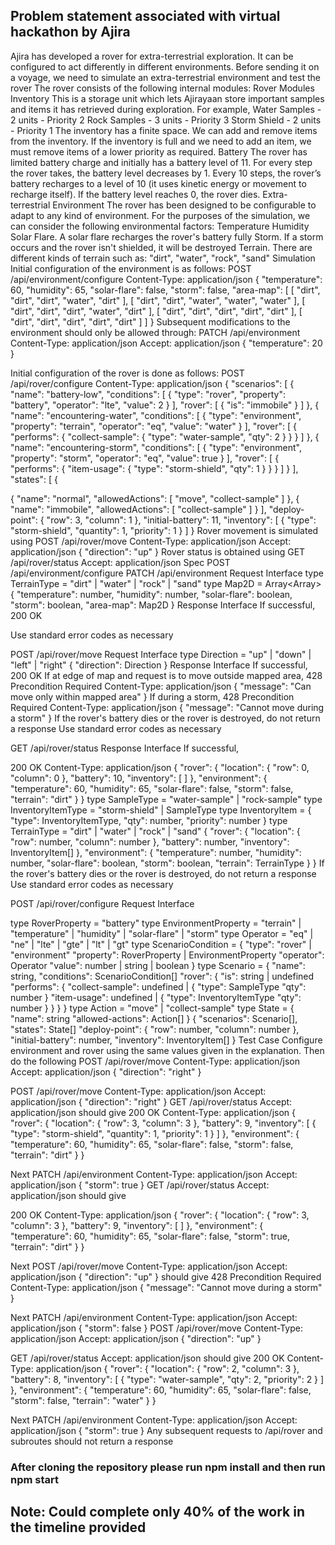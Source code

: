 
## Problem statement associated with virtual hackathon by Ajira
Ajira has developed a rover for extra-terrestrial exploration.
It can be configured to act differently in different environments.
Before sending it on a voyage, we need to simulate an extra-terrestrial environment and test the rover The rover consists of the following internal modules:
Rover Modules
Inventory
This is a storage unit which lets Ajirayaan store important samples and items it has retrieved during exploration.
For example,
Water Samples - 2 units - Priority 2
Rock Samples - 3 units - Priority 3
Storm Shield - 2 units - Priority 1
The inventory has a finite space.
We can add and remove items from the inventory. If the inventory is full and we need to add an item, we must remove items of a lower priority as required.
Battery
The rover has limited battery charge and initially has a battery level of 11.
For every step the rover takes, the battery level decreases by 1.
Every 10 steps, the rover’s battery recharges to a level of 10 (it uses kinetic energy or movement to recharge itself).
If the battery level reaches 0, the rover dies.
Extra-terrestrial Environment
The rover has been designed to be configurable to adapt to any kind of environment.
For the purposes of the simulation, we can consider the following environmental factors:
Temperature
Humidity
Solar Flare. A solar flare recharges the rover's battery fully
Storm. If a storm occurs and the rover isn't shielded, it will be destroyed
Terrain. There are different kinds of terrain such as: "dirt", "water", "rock", "sand"
Simulation
Initial configuration of the environment is as follows:
POST /api/environment/configure
Content-Type: application/json
{
"temperature": 60,
"humidity": 65,
"solar-flare": false,
"storm": false,
"area-map": [
[ "dirt", "dirt", "dirt", "water", "dirt" ],
[ "dirt", "dirt", "water", "water", "water" ],
[ "dirt", "dirt", "dirt", "water", "dirt" ],
[ "dirt", "dirt", "dirt", "dirt", "dirt" ],
[ "dirt", "dirt", "dirt", "dirt", "dirt" ]
]
}
Subsequent modifications to the environment should only be allowed through:
PATCH /api/environment
Content-Type: application/json
Accept: application/json
{
"temperature": 20
}

Initial configuration of the rover is done as follows:
POST /api/rover/configure
Content-Type: application/json
{
"scenarios": [
{
"name": "battery-low",
"conditions": [
{
"type": "rover",
"property": "battery",
"operator": "lte",
"value": 2
}
],
"rover": [
{ "is": "immobile" }
]
},
{
"name": "encountering-water",
"conditions": [
{
"type": "environment",
"property": "terrain",
"operator": "eq",
"value": "water"
}
],
"rover": [
{
"performs": {
"collect-sample": {
"type": "water-sample",
"qty": 2
}
}
}
]
},
{
"name": "encountering-storm",
"conditions": [
{
"type": "environment",
"property": "storm",
"operator": "eq",
"value": true
}
],
"rover": [
{
"performs": {
"item-usage": {
"type": "storm-shield",
"qty": 1
}
}
}
]
}
],
"states": [
{

{
"name": "normal",
"allowedActions": [ "move", "collect-sample" ]
},
{
"name": "immobile",
"allowedActions": [ "collect-sample" ]
}
],
"deploy-point": {
"row": 3,
"column": 1
},
"initial-battery": 11,
"inventory": [
{
"type": "storm-shield",
"quantity": 1,
"priority": 1
}
]
}
Rover movement is simulated using
POST /api/rover/move
Content-Type: application/json
Accept: application/json
{
"direction": "up"
}
Rover status is obtained using
GET /api/rover/status
Accept: application/json
Spec
POST /api/environment/configure
PATCH /api/environment
Request Interface
type TerrainType = "dirt" | "water" | "rock" | "sand"
type Map2D = Array<Array<TerrainType>>
{
"temperature": number,
"humidity": number,
"solar-flare": boolean,
"storm": boolean,
"area-map": Map2D
}
Response Interface
If successful,
200 OK

Use standard error codes as necessary

POST /api/rover/move
Request Interface
type Direction = "up" | "down" | "left" | "right"
{
"direction": Direction
}
Response Interface
If successful,
200 OK
If at edge of map and request is to move outside mapped area,
428 Precondition Required
Content-Type: application/json
{
"message": "Can move only within mapped area"
}
If during a storm,
428 Precondition Required
Content-Type: application/json
{
"message": "Cannot move during a storm"
}
If the rover's battery dies or the rover is destroyed, do not return a response
Use standard error codes as necessary

GET /api/rover/status
Response Interface
If successful,

200 OK
Content-Type: application/json
{
"rover": {
"location": {
"row": 0,
"column": 0
},
"battery": 10,
"inventory": [ ]
},
"environment": {
"temperature": 60,
"humidity": 65,
"solar-flare": false,
"storm": false,
"terrain": "dirt"
}
}
type SampleType = "water-sample" | "rock-sample"
type InventoryItemType = "storm-shield" | SampleType
type InventoryItem = {
"type": InventoryItemType,
"qty": number,
"priority": number
}
type TerrainType = "dirt" | "water" | "rock" | "sand"
{
"rover": {
"location": {
"row": number,
"column": number
},
"battery": number,
"inventory": InventoryItem[]
},
"environment": {
"temperature": number,
"humidity": number,
"solar-flare": boolean,
"storm": boolean,
"terrain": TerrainType
}
}
If the rover's battery dies or the rover is destroyed, do not return a response
Use standard error codes as necessary

POST /api/rover/configure
Request Interface

type RoverProperty = "battery"
type EnvironmentProperty = "terrain" | "temperature" | "humidity" | "solar-flare" | "storm"
type Operator = "eq" | "ne" | "lte" | "gte" | "lt" | "gt"
type ScenarioCondition = {
"type": "rover" | "environment"
"property": RoverProperty | EnvironmentProperty
"operator": Operator
"value": number | string | boolean
}
type Scenario = {
"name": string,
"conditions": ScenarioCondition[]
"rover": {
"is": string | undefined
"performs": {
"collect-sample": undefined | {
"type": SampleType
"qty": number
}
"item-usage": undefined | {
"type": InventoryItemType
"qty": number
}
}
}
}
type Action = "move" | "collect-sample"
type State = {
"name": string
"allowed-actions": Action[]
}
{
"scenarios": Scenario[],
"states": State[]
"deploy-point": {
"row": number,
"column": number
},
"initial-battery": number,
"inventory": InventoryItem[]
}
Test Case
Configure environment and rover using the same values given in the explanation. Then do the following
POST /api/rover/move
Content-Type: application/json
Accept: application/json
{
"direction": "right"
}

POST /api/rover/move
Content-Type: application/json
Accept: application/json
{
"direction": "right"
}
GET /api/rover/status
Accept: application/json
should give
200 OK
Content-Type: application/json
{
"rover": {
"location": {
"row": 3,
"column": 3
},
"battery": 9,
"inventory": [
{
"type": "storm-shield",
"quantity": 1,
"priority": 1
}
]
},
"environment": {
"temperature": 60,
"humidity": 65,
"solar-flare": false,
"storm": false,
"terrain": "dirt"
}
}

Next
PATCH /api/environment
Content-Type: application/json
Accept: application/json
{
"storm": true
}
GET /api/rover/status
Accept: application/json
should give

200 OK
Content-Type: application/json
{
"rover": {
"location": {
"row": 3,
"column": 3
},
"battery": 9,
"inventory": [ ]
},
"environment": {
"temperature": 60,
"humidity": 65,
"solar-flare": false,
"storm": true,
"terrain": "dirt"
}
}

Next
POST /api/rover/move
Content-Type: application/json
Accept: application/json
{
"direction": "up"
}
should give
428 Precondition Required
Content-Type: application/json
{
"message": "Cannot move during a storm"
}

Next
PATCH /api/environment
Content-Type: application/json
Accept: application/json
{
"storm": false
}
POST /api/rover/move
Content-Type: application/json
Accept: application/json
{
"direction": "up"
}

GET /api/rover/status
Accept: application/json
should give
200 OK
Content-Type: application/json
{
"rover": {
"location": {
"row": 2,
"column": 3
},
"battery": 8,
"inventory": [
{
"type": "water-sample",
"qty": 2,
"priority": 2
}
]
},
"environment": {
"temperature": 60,
"humidity": 65,
"solar-flare": false,
"storm": false,
"terrain": "water"
}
}

Next
PATCH /api/environment
Content-Type: application/json
Accept: application/json
{
"storm": true
}
Any subsequent requests to /api/rover and subroutes should not return a response



### After cloning the repository please run npm install and then run npm start

## Note: Could complete only 40% of the work in the timeline provided
